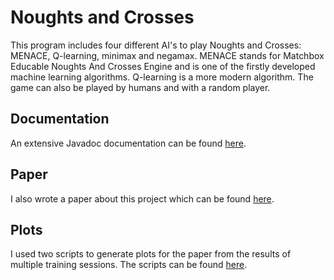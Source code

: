 # Noughts and Crosses
This program includes four different AI's to play Noughts and Crosses: MENACE, Q-learning, minimax and negamax. MENACE stands for Matchbox Educable Noughts And Crosses Engine and is one of the firstly developed machine learning algorithms. Q-learning is a more modern algorithm. The game can also be played by humans and with a random player.

## Documentation
An extensive Javadoc documentation can be found [here](https://borroot.github.io/noughts-and-crosses/). 

## Paper
I also wrote a paper about this project which can be found [here](misc/paper/Menace_and_Q-learning.pdf).

## Plots
I used two scripts to generate plots for the paper from the results of multiple training sessions. The scripts can be found [here](misc/plots/).
